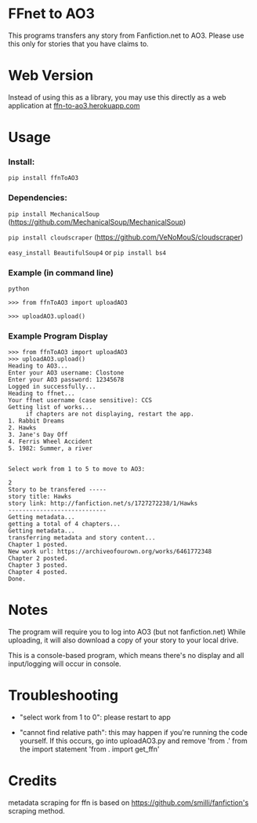 # **FFnet to AO3** 

This programs transfers any story from Fanfiction.net to AO3. Please use this only for stories that you have claims to.

# Web Version

Instead of using this as a library, you may use this directly as a web application at [ffn-to-ao3.herokuapp.com](https://ffn-to-ao3.herokuapp.com)

# Usage

### Install:
  `pip install ffnToAO3`
  
### Dependencies:
  `pip install MechanicalSoup` 
  (https://github.com/MechanicalSoup/MechanicalSoup)
  
  `pip install cloudscraper`
  (https://github.com/VeNoMouS/cloudscraper)
  
  `easy_install BeautifulSoup4` or `pip install bs4`

### Example (in command line)

```
python

>>> from ffnToAO3 import uploadAO3

>>> uploadAO3.upload()
```

### Example Program Display

```
>>> from ffnToAO3 import uploadAO3
>>> uploadAO3.upload()
Heading to AO3...
Enter your AO3 username: Clostone
Enter your AO3 password: 12345678
Logged in successfully...
Heading to ffnet...
Your ffnet username (case sensitive): CCS
Getting list of works...
	 if chapters are not displaying, restart the app.
1. Rabbit Dreams
2. Hawks
3. Jane's Day Off
4. Ferris Wheel Accident
5. 1982: Summer, a river


Select work from 1 to 5 to move to AO3:

2
Story to be transfered -----
story title: Hawks
story link: http://fanfiction.net/s/1727272238/1/Hawks
----------------------------
Getting metadata...
getting a total of 4 chapters...
Getting metadata...
transferring metadata and story content...
Chapter 1 posted.
New work url: https://archiveofourown.org/works/6461772348
Chapter 2 posted.
Chapter 3 posted.
Chapter 4 posted.
Done.

```


# Notes

The program will require you to log into AO3 (but not fanfiction.net)
While uploading, it will also download a copy of your story to your local drive.

This is a console-based program, which means there's no display and all input/logging will occur in console.


# Troubleshooting

- "select work from 1 to 0": please restart to app

- "cannot find relative path": this may happen if you're running the code yourself. If this occurs, go into uploadAO3.py and remove 'from .' from the import statement 'from . import get_ffn'


# Credits

metadata scraping for ffn is based on https://github.com/smilli/fanfiction's scraping method.
